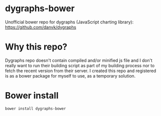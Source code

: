 dygraphs-bower
==============

Unofficial bower repo for dygraphs (JavaScript charting library): https://github.com/danvk/dygraphs

# Why this repo?
Dygraphs repo doesn't contain compiled and/or minified js file and I don't really want to run their building script as part of my building process nor to fetch the recent version from their server. I created this repo and registered is as a bower package for myself to use, as a temporary solution. 

# Bower install
```
bower install dygraphs-bower
```